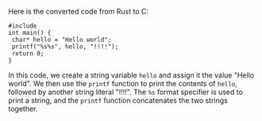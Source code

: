 Here is the converted code from Rust to C:
```
#include 
int main() {
 char* hello = "Hello world";
 printf("%s%s", hello, "!!!!");
 return 0;
}
```
In this code, we create a string variable `hello` and assign it the value "Hello world". We then use the `printf` function to print the contents of `hello`, followed by another string literal "!!!!". The `%s` format specifier is used to print a string, and the `printf` function concatenates the two strings together.

